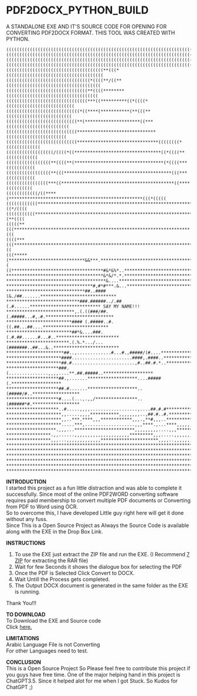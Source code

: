 # PDF2DOCX_PYTHON_BUILD
A STANDALONE EXE AND IT'S SOURCE CODE FOR OPENING FOR CONVERTING PDF2DOCX FORMAT. THIS TOOL WAS CREATED WITH PYTHON.
```
((((((((((((((((((((((((((((((((((((((((((((((((((((((((((((((((((((((((((((((((
((((((((((((((((((((((((((((((((((((((((((((((((((((((((((((((((((((((((((((((((
((((((((((((((((((((((((((((((((((((((((((((((((((((((((((((((((((((((((((((((((
((((((((((((((((((((((((((((((((((((((((((((((((((((((((((((((((((((((((((((((((
(((((((((((((((((((((((((((((((((((((**(((*(((((((((((((((((((((((((((((((((((((
((((((((((((((((((((((((((((((((*((((**/((**((((((((((((((((((((((((((((((((((((
(((((((((((((((((((((((((((((((**((((********(((((((((((((((((((((((((((((((((((
(((((((((((((((((((((((((((((((***((**********((*((((*((((((((((((((((((((((((((
((((((((((((((((((((((((((((*((****(***********(**(((**(((((((((((((((((((((((((
(((((((((((((((((((((((((((**(*********************((***((((((((((((((((((((((((
(((((((((((((((((((((((((((******************************(((((((((((((((((((((((
(((((((((((((((((((((((((((*******************************((((((((*(((((((((((((
((((((((((((((((((/((((*((*********************************((*((((**((((((((((((
(((((((((((((((((**((((**(**********************************(*((((***(((((((((((
(((((((((((((((((**(((*****************************************(((***(((((((((((
((((((((((((((((***((*******************************************((****((((((((((
((((((((((((/((****(***************************************************(((*(((((
((((((((((((************************************************************((*/((((
(((((((((((**************************************************************(**((((
(((((**(((*******************************************************************(((
((((***(((********************************************************************((
(((*****(*****************************&&***.***********************************(
((***********************************#&*&%*..***********************************
*************************************&*&/*.*.***********************************
**************************************&....*************************************
*********************************#,#*#***.&...**********************************
******************************##..####(&./##.......*****************************
****************************###.######../.##(.#......*************************** SAY MY NAME!!!
**************************,.(.((###/##.(.#####...#,.#.**************************
*************************#### (.#####..#.((.##...##....*************************
*************************##*&....###.(.#.##......#...#..************************
************************.(.%.*.../...(#######..##...&..*************************
**********************##..,.............#...#.,#####/(#....*********************
*********************####.......................####,.####..********************
*********************##.#........................,#..##.#.*..*******************
********************###.(...............,,,,....**.##.#####..*******************
********************##.,.......*******************....#####(.*******************
********************##.#.......*******************..(#####/#..******************
********************#....(...,.,,/****************..(######*#.******************
********************..#.....,,,,..................,....##.#.#*******************
*********************,,.....,,,,***********,,,,,,,,..,##.#..#.******************
*********************,,..***.****,,,************,,,.,**#,,,..*******************
*********************.....***,...................,,,****.,...****,,,,,,,,,,,,,,,
*******************.,,,...***********************,,,,,,,,,....,,,***************
*****************.,,......,,,,,,,,,,,,,,,,,,,,,*********,,,.....,,,,,,,,,,,,,,,,
*****************,,,...,,,,,,,,,,,,,**********************,,,,..,,,,,,,,,,,,,,,*
********************************************************************************
********************************************************************************
********************************************************************************
********************************************************************************
********************************************************************************
********************************************************************************
```

**INTRODUCTION** <br>
I started this project as a fun little distraction and was able to complete it successfully. Since most of the online PDF2WORD converting software requires paid membership to convert multiple PDF documents or Converting from PDF to Word using OCR. <br> 
So to overcome this, I have developed Little guy right here will get it done without any fuss. <br>
Since This is a Open Source Project as Always the Source Code is available along with the EXE in the Drop Box Link. <br>

**INSTRUCTIONS** <br>
1. To use the EXE just extract the ZIP file and run the EXE. (I Recommend [7 ZIP](https://www.7-zip.org/download.html) for extracting the RAR file)  <br>
2. Wait for few Seconds it shows the dialogue box for selecting the PDF <br>
3. Once the PDF is Selected Click Convert to DOCX. <br>
4. Wait Untill the Process gets completed. <br>
5. The Output DOCX document is generated in the same folder as the EXE is running. <br>

Thank You!!! <br>

**TO DOWNLOAD** <br>
To Download the EXE and Source code <br>
Click [here.](https://www.dropbox.com/s/ohlujejf7q5fjgg/Final%20Build_Git.rar?dl=0) <br>

**LIMITATIONS** <br>
Arabic Language File is not Converting <br>
For other Languages need to test. <br>

**CONCLUSION** <br>
This is a Open Source Project So Please feel free to contribute this project if you guys have free time. One of the major helping hand in this project is ChatGPT3.5. Since it helped alot for me when I got Stuck. So Kudos for ChatGPT ;) <br>





